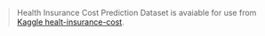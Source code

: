 > Health Insurance Cost Prediction Dataset is avaiable for use from [Kaggle healt-insurance-cost](https://www.kaggle.com/annetxu/health-insurance-cost-predicition/notebook).

